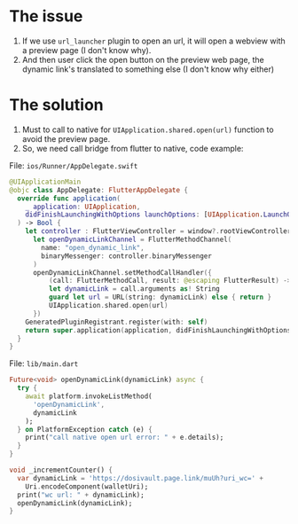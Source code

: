 # The issue

1. If we use `url_launcher` plugin to open an url, it will open a webview with a preview page (I don't know why).
2. And then user click the open button on the preview web page, the dynamic link's translated to something else (I don't know why either)

# The solution

1. Must to call to native for `UIApplication.shared.open(url)` function to avoid the preview page.
2. So, we need call bridge from flutter to native, code example:

File: `ios/Runner/AppDelegate.swift`

```swift
@UIApplicationMain
@objc class AppDelegate: FlutterAppDelegate {
  override func application(
    _ application: UIApplication,
    didFinishLaunchingWithOptions launchOptions: [UIApplication.LaunchOptionsKey: Any]?
  ) -> Bool {
    let controller : FlutterViewController = window?.rootViewController as! FlutterViewController
      let openDynamicLinkChannel = FlutterMethodChannel(
        name: "open_dynamic_link",
        binaryMessenger: controller.binaryMessenger
      )
      openDynamicLinkChannel.setMethodCallHandler({
          (call: FlutterMethodCall, result: @escaping FlutterResult) -> Void in
          let dynamicLink = call.arguments as! String
          guard let url = URL(string: dynamicLink) else { return }
          UIApplication.shared.open(url)
      })
    GeneratedPluginRegistrant.register(with: self)
    return super.application(application, didFinishLaunchingWithOptions: launchOptions)
  }
}
```

File: `lib/main.dart`

```dart
Future<void> openDynamicLink(dynamicLink) async {
  try {
    await platform.invokeListMethod(
      'openDynamicLink',
      dynamicLink
    );
  } on PlatformException catch (e) {
    print("call native open url error: " + e.details);
  }
}

void _incrementCounter() {
  var dynamicLink = 'https://dosivault.page.link/muUh?uri_wc=' +
    Uri.encodeComponent(walletUri);
  print("wc url: " + dynamicLink);
  openDynamicLink(dynamicLink);
}
```